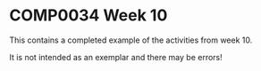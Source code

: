 # COMP0034 Week 10

This contains a completed example of the activities from week 10.

It is not intended as an exemplar and there may be errors!